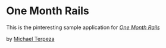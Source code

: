 # One Month Rails

This is the pinteresting sample application for
[*One Month Rails*](http://onemonthrails.com)

by [Michael Terpeza](http://samplesample.com)